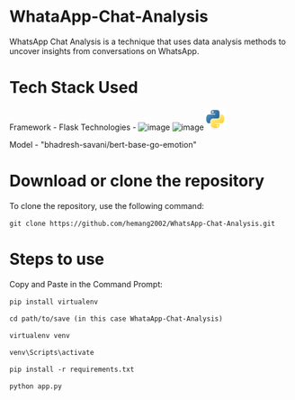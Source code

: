 # WhataApp-Chat-Analysis

WhatsApp Chat Analysis is a technique that uses data analysis methods to uncover insights from conversations on WhatsApp.

# Tech Stack Used
Framework - Flask
Technologies - ![image](https://github.com/hemang2002/WhataApp-Chat-Analysis/assets/66712880/4edb6cc5-4fbd-4c51-81c1-5817ff56ccb4) ![image](https://github.com/hemang2002/WhataApp-Chat-Analysis/assets/66712880/355d0129-e9df-455c-a61e-cd67153503f5)<img src="https://raw.githubusercontent.com/devicons/devicon/master/icons/python/python-original.svg" alt="python" width="40" height="40"/></a>

Model - "bhadresh-savani/bert-base-go-emotion"

# Download or clone the repository

To clone the repository, use the following command:

```
git clone https://github.com/hemang2002/WhatsApp-Chat-Analysis.git
```

# Steps to use
Copy and Paste in the Command Prompt:
```
pip install virtualenv
```
```
cd path/to/save (in this case WhataApp-Chat-Analysis)
```
```
virtualenv venv
```
```
venv\Scripts\activate
```
```
pip install -r requirements.txt
```
```
python app.py
